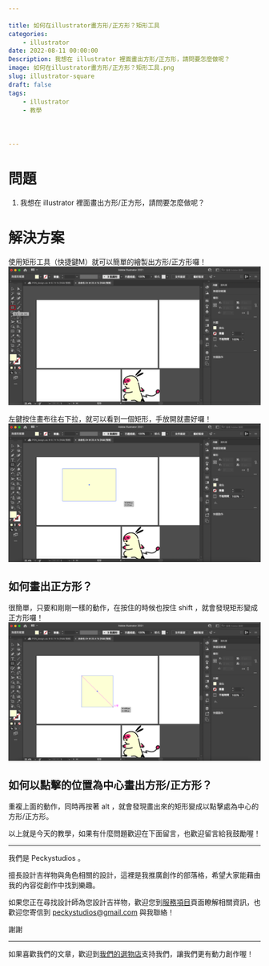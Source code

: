 ```yaml
---

title: 如何在illustrator畫方形/正方形？矩形工具
categories:
    - illustrator
date: 2022-08-11 00:00:00
Description: 我想在 illustrator 裡面畫出方形/正方形，請問要怎麼做呢？
image: 如何在illustrator畫方形/正方形？矩形工具.png
slug: illustrator-square
draft: false
tags:
    - illustrator
    - 教學



---
```




# 問題
1. 我想在 illustrator 裡面畫出方形/正方形，請問要怎麼做呢？

# 解決方案
使用矩形工具（快捷鍵M）就可以簡單的繪製出方形/正方形囉！
![image](F187CCD6-1308-4ABF-9C5B-C7216C4172F4.png)

左鍵按住畫布往右下拉，就可以看到一個矩形，手放開就畫好囉！
![image](FF1CDCF1-8A8B-4B63-8BE6-9B5E121DBA16.png)

## 如何畫出正方形？
很簡單，只要和剛剛一樣的動作，在按住的時候也按住 shift ，就會發現矩形變成正方形囉！
![image](AEA2675A-F241-4FC8-BCA4-99FCC2DBE370.png)


## 如何以點擊的位置為中心畫出方形/正方形？
重複上面的動作，同時再按著 alt ，就會發現畫出來的矩形變成以點擊處為中心的方形/正方形。



以上就是今天的教學，如果有什麼問題歡迎在下面留言，也歡迎留言給我鼓勵喔！

---

我們是 Peckystudios 。

擅長設計吉祥物與角色相關的設計，這裡是我推廣創作的部落格，希望大家能藉由我的內容從創作中找到樂趣。

如果您正在尋找設計師為您設計吉祥物，歡迎您到[服務項目](https://peckyhsieh.wixsite.com/peckystudiosservice)頁面瞭解相關資訊，也歡迎您寄信到 peckystudios@gmail.com 與我聯絡！

謝謝

---

如果喜歡我們的文章，歡迎到[我們的選物店](https://www.rakuten.com.tw/shop/peckystudio/)支持我們，讓我們更有動力創作喔！